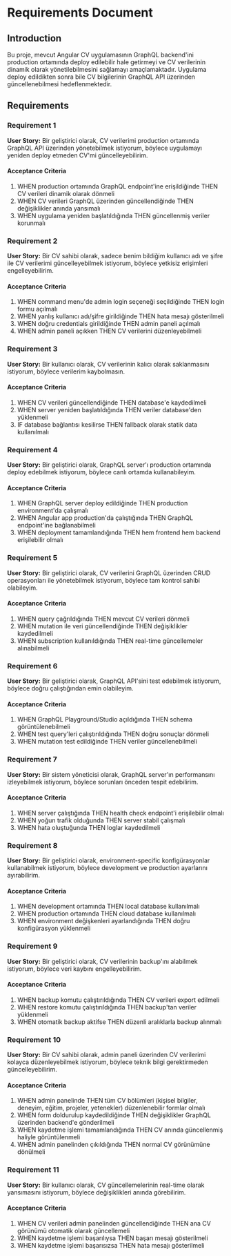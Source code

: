 # Requirements Document

## Introduction

Bu proje, mevcut Angular CV uygulamasının GraphQL backend'ini production ortamında deploy edilebilir hale getirmeyi ve CV verilerinin dinamik olarak yönetilebilmesini sağlamayı amaçlamaktadır. Uygulama deploy edildikten sonra bile CV bilgilerinin GraphQL API üzerinden güncellenebilmesi hedeflenmektedir.

## Requirements

### Requirement 1

**User Story:** Bir geliştirici olarak, CV verilerimi production ortamında GraphQL API üzerinden yönetebilmek istiyorum, böylece uygulamayı yeniden deploy etmeden CV'mi güncelleyebilirim.

#### Acceptance Criteria

1. WHEN production ortamında GraphQL endpoint'ine erişildiğinde THEN CV verileri dinamik olarak dönmeli
2. WHEN CV verileri GraphQL üzerinden güncellendiğinde THEN değişiklikler anında yansımalı
3. WHEN uygulama yeniden başlatıldığında THEN güncellenmiş veriler korunmalı

### Requirement 2

**User Story:** Bir CV sahibi olarak, sadece benim bildiğim kullanıcı adı ve şifre ile CV verilerimi güncelleyebilmek istiyorum, böylece yetkisiz erişimleri engelleyebilirim.

#### Acceptance Criteria

1. WHEN command menu'de admin login seçeneği seçildiğinde THEN login formu açılmalı
2. WHEN yanlış kullanıcı adı/şifre girildiğinde THEN hata mesajı gösterilmeli
3. WHEN doğru credentials girildiğinde THEN admin paneli açılmalı
4. WHEN admin paneli açıkken THEN CV verilerini düzenleyebilmeli

### Requirement 3

**User Story:** Bir kullanıcı olarak, CV verilerinin kalıcı olarak saklanmasını istiyorum, böylece verilerim kaybolmasın.

#### Acceptance Criteria

1. WHEN CV verileri güncellendiğinde THEN database'e kaydedilmeli
2. WHEN server yeniden başlatıldığında THEN veriler database'den yüklenmeli
3. IF database bağlantısı kesilirse THEN fallback olarak statik data kullanılmalı

### Requirement 4

**User Story:** Bir geliştirici olarak, GraphQL server'ı production ortamında deploy edebilmek istiyorum, böylece canlı ortamda kullanabileyim.

#### Acceptance Criteria

1. WHEN GraphQL server deploy edildiğinde THEN production environment'da çalışmalı
2. WHEN Angular app production'da çalıştığında THEN GraphQL endpoint'ine bağlanabilmeli
3. WHEN deployment tamamlandığında THEN hem frontend hem backend erişilebilir olmalı

### Requirement 5

**User Story:** Bir geliştirici olarak, CV verilerini GraphQL üzerinden CRUD operasyonları ile yönetebilmek istiyorum, böylece tam kontrol sahibi olabileyim.

#### Acceptance Criteria

1. WHEN query çağrıldığında THEN mevcut CV verileri dönmeli
2. WHEN mutation ile veri güncellendiğinde THEN değişiklikler kaydedilmeli
3. WHEN subscription kullanıldığında THEN real-time güncellemeler alınabilmeli

### Requirement 6

**User Story:** Bir geliştirici olarak, GraphQL API'sini test edebilmek istiyorum, böylece doğru çalıştığından emin olabileyim.

#### Acceptance Criteria

1. WHEN GraphQL Playground/Studio açıldığında THEN schema görüntülenebilmeli
2. WHEN test query'leri çalıştırıldığında THEN doğru sonuçlar dönmeli
3. WHEN mutation test edildiğinde THEN veriler güncellenebilmeli

### Requirement 7

**User Story:** Bir sistem yöneticisi olarak, GraphQL server'ın performansını izleyebilmek istiyorum, böylece sorunları önceden tespit edebilirim.

#### Acceptance Criteria

1. WHEN server çalıştığında THEN health check endpoint'i erişilebilir olmalı
2. WHEN yoğun trafik olduğunda THEN server stabil çalışmalı
3. WHEN hata oluştuğunda THEN loglar kaydedilmeli

### Requirement 8

**User Story:** Bir geliştirici olarak, environment-specific konfigürasyonlar kullanabilmek istiyorum, böylece development ve production ayarlarını ayırabilirim.

#### Acceptance Criteria

1. WHEN development ortamında THEN local database kullanılmalı
2. WHEN production ortamında THEN cloud database kullanılmalı
3. WHEN environment değişkenleri ayarlandığında THEN doğru konfigürasyon yüklenmeli

### Requirement 9

**User Story:** Bir geliştirici olarak, CV verilerinin backup'ını alabilmek istiyorum, böylece veri kaybını engelleyebilirim.

#### Acceptance Criteria

1. WHEN backup komutu çalıştırıldığında THEN CV verileri export edilmeli
2. WHEN restore komutu çalıştırıldığında THEN backup'tan veriler yüklenmeli
3. WHEN otomatik backup aktifse THEN düzenli aralıklarla backup alınmalı

### Requirement 10

**User Story:** Bir CV sahibi olarak, admin paneli üzerinden CV verilerimi kolayca düzenleyebilmek istiyorum, böylece teknik bilgi gerektirmeden güncelleyebilirim.

#### Acceptance Criteria

1. WHEN admin panelinde THEN tüm CV bölümleri (kişisel bilgiler, deneyim, eğitim, projeler, yetenekler) düzenlenebilir formlar olmalı
2. WHEN form doldurulup kaydedildiğinde THEN değişiklikler GraphQL üzerinden backend'e gönderilmeli
3. WHEN kaydetme işlemi tamamlandığında THEN CV anında güncellenmiş haliyle görüntülenmeli
4. WHEN admin panelinden çıkıldığında THEN normal CV görünümüne dönülmeli

### Requirement 11

**User Story:** Bir kullanıcı olarak, CV güncellemelerinin real-time olarak yansımasını istiyorum, böylece değişiklikleri anında görebilirim.

#### Acceptance Criteria

1. WHEN CV verileri admin panelinden güncellendiğinde THEN ana CV görünümü otomatik olarak güncellemeli
2. WHEN kaydetme işlemi başarılıysa THEN başarı mesajı gösterilmeli
3. WHEN kaydetme işlemi başarısızsa THEN hata mesajı gösterilmeli